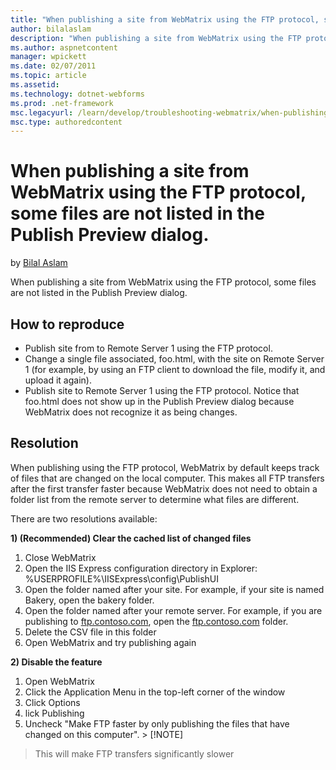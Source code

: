 ```yaml
---
title: "When publishing a site from WebMatrix using the FTP protocol, some files are not listed in the Publish Preview dialog. | Microsoft Docs"
author: bilalaslam
description: "When publishing a site from WebMatrix using the FTP protocol, some files are not listed in the Publish Preview dialog. How to reproduce Publish site from to..."
ms.author: aspnetcontent
manager: wpickett
ms.date: 02/07/2011
ms.topic: article
ms.assetid: 
ms.technology: dotnet-webforms
ms.prod: .net-framework
msc.legacyurl: /learn/develop/troubleshooting-webmatrix/when-publishing-a-site-from-webmatrix-using-the-ftp-protocol-some-files-are-not-listed-in-the-publish-preview-dialog
msc.type: authoredcontent
---
```

When publishing a site from WebMatrix using the FTP protocol, some files are not listed in the Publish Preview dialog.
====================
by [Bilal Aslam](https://github.com/bilalaslam)

When publishing a site from WebMatrix using the FTP protocol, some files are not listed in the Publish Preview dialog.

## How to reproduce

- Publish site from to Remote Server 1 using the FTP protocol.
- Change a single file associated, foo.html, with the site on Remote Server 1 (for example, by using an FTP client to download the file, modify it, and upload it again).
- Publish site to Remote Server 1 using the FTP protocol. Notice that foo.html does not show up in the Publish Preview dialog because WebMatrix does not recognize it as being changes.

## Resolution

When publishing using the FTP protocol, WebMatrix by default keeps track of files that are changed on the local computer. This makes all FTP transfers after the first transfer faster because WebMatrix does not need to obtain a folder list from the remote server to determine what files are different.

There are two resolutions available:

**1) (Recommended) Clear the cached list of changed files**

1. Close WebMatrix
2. Open the IIS Express configuration directory in Explorer: %USERPROFILE%\IISExpress\config\PublishUI
3. Open the folder named after your site. For example, if your site is named Bakery, open the bakery folder.
4. Open the folder named after your remote server. For example, if you are publishing to [ftp.contoso.com](ftp://ftp.contoso.com/), open the [ftp.contoso.com](ftp://ftp.contoso.com/) folder.
5. Delete the CSV file in this folder
6. Open WebMatrix and try publishing again

**2) Disable the feature**

1. Open WebMatrix
2. Click the Application Menu in the top-left corner of the window
3. Click Options
4. lick Publishing
5. Uncheck "Make FTP faster by only publishing the files that have changed on this computer". > [!NOTE]
 > This will make FTP transfers significantly slower